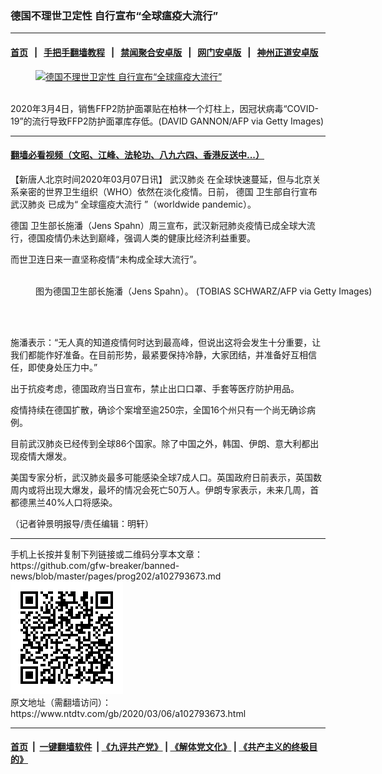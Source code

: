 ### 德国不理世卫定性 自行宣布“全球瘟疫大流行”
------------------------

#### [首页](https://github.com/gfw-breaker/banned-news/blob/master/README.md) &nbsp;&nbsp;|&nbsp;&nbsp; [手把手翻墙教程](https://github.com/gfw-breaker/guides/wiki) &nbsp;&nbsp;|&nbsp;&nbsp; [禁闻聚合安卓版](https://github.com/gfw-breaker/bn-android) &nbsp;&nbsp;|&nbsp;&nbsp; [网门安卓版](https://github.com/oGate2/oGate) &nbsp;&nbsp;|&nbsp;&nbsp; [神州正道安卓版](https://github.com/SzzdOgate/update) 



<div><div class="featured_image">
 <a href="https://i.ntdtv.com/assets/uploads/2020/03/GettyImages-1205043822.jpg" target="_blank">
  <figure>
   <img alt="德国不理世卫定性 自行宣布“全球瘟疫大流行”" src="https://i.ntdtv.com/assets/uploads/2020/03/GettyImages-1205043822-800x450.jpg"/>
  </figure><br/>
 </a>
 <span class="caption">
  2020年3月4日，销售FFP2防护面罩贴在柏林一个灯柱上，因冠状病毒“COVID-19”的流行导致FFP2防护面罩库存低。(DAVID GANNON/AFP via Getty Images)
 </span>
</div>
</div><hr/>

#### [翻墙必看视频（文昭、江峰、法轮功、八九六四、香港反送中...）](https://github.com/gfw-breaker/banned-news/blob/master/pages/link3.md)

<div><div class="post_content" itemprop="articleBody">
 <p>
  【新唐人北京时间2020年03月07日讯】
  <ok href="https://www.ntdtv.com/gb/武汉肺炎.htm">
   武汉肺炎
  </ok>
  在全球快速蔓延，但与北京关系亲密的世界卫生组织（WHO）依然在淡化疫情。日前，
  <ok href="https://www.ntdtv.com/gb/德国.htm">
   德国
  </ok>
  卫生部自行宣布
  <ok href="https://www.ntdtv.com/gb/武汉肺炎.htm">
   武汉肺炎
  </ok>
  已成为“
  <ok href="https://www.ntdtv.com/gb/全球瘟疫大流行.htm">
   全球瘟疫大流行
  </ok>
  ”（worldwide pandemic）。
 </p>
 <p>
  <ok href="https://www.ntdtv.com/gb/德国.htm">
   德国
  </ok>
  卫生部长施潘（Jens Spahn）周三宣布，武汉新冠肺炎疫情已成全球大流行，德国疫情仍未达到巅峰，强调人类的健康比经济利益重要。
 </p>
 <p>
  而世卫连日来一直坚称疫情“未构成全球大流行”。
 </p>
 <figure class="wp-caption alignnone" id="attachment_102793679" style="width: 600px">
  <img alt="" class="size-medium wp-image-102793679" src="https://i.ntdtv.com/assets/uploads/2020/03/GettyImages-1205047096-600x338.jpg">
   <br/><figcaption class="wp-caption-text">
    图为德国卫生部长施潘（Jens Spahn）。 (TOBIAS SCHWARZ/AFP via Getty Images)
   </figcaption><br/>
  </img>
 </figure><br/>
 <p>
  施潘表示：“无人真的知道疫情何时达到最高峰，但说出这将会发生十分重要，让我们都能作好准备。在目前形势，最紧要保持冷静，大家团结，并准备好互相信任，即使身处压力中。”
 </p>
 <p>
  出于抗疫考虑，德国政府当日宣布，禁止出口口罩、手套等医疗防护用品。
 </p>
 <p>
  疫情持续在德国扩散，确诊个案增至逾250宗，全国16个州只有一个尚无确诊病例。
 </p>
 <p>
  目前武汉肺炎已经传到全球86个国家。除了中国之外，韩国、伊朗、意大利都出现疫情大爆发。
 </p>
 <p>
  美国专家分析，武汉肺炎最多可能感染全球7成人口。英国政府日前表示，英国数周内或将出现大爆发，最坏的情况会死亡50万人。伊朗专家表示，未来几周，首都德黑兰40%人口将感染。
 </p>
 <p>
  （记者钟景明报导/责任编辑：明轩）
 </p>
 <div class="single_ad">
 </div>
</div>
</div>
<hr/>
手机上长按并复制下列链接或二维码分享本文章：<br/>
https://github.com/gfw-breaker/banned-news/blob/master/pages/prog202/a102793673.md <br/>
<a href='https://github.com/gfw-breaker/banned-news/blob/master/pages/prog202/a102793673.md'><img src='https://github.com/gfw-breaker/banned-news/blob/master/pages/prog202/a102793673.md.png'/></a> <br/>
原文地址（需翻墙访问）：https://www.ntdtv.com/gb/2020/03/06/a102793673.html


------------------------
#### [首页](https://github.com/gfw-breaker/banned-news/blob/master/README.md) &nbsp;|&nbsp; [一键翻墙软件](https://github.com/gfw-breaker/nogfw/blob/master/README.md) &nbsp;| [《九评共产党》](https://github.com/gfw-breaker/9ping.md/blob/master/README.md#九评之一评共产党是什么) | [《解体党文化》](https://github.com/gfw-breaker/jtdwh.md/blob/master/README.md) | [《共产主义的终极目的》](https://github.com/gfw-breaker/gczydzjmd.md/blob/master/README.md)


<img src='http://gfw-breaker.win/banned-news/pages/prog202/a102793673.md' width='0px' height='0px'/>